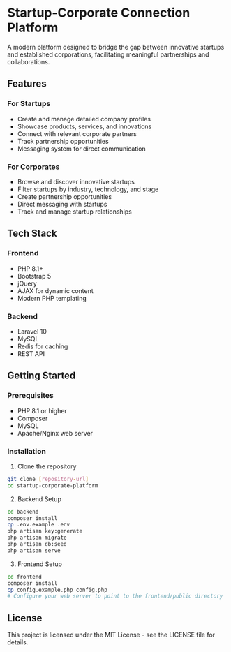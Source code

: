 # Startup-Corporate Connection Platform

A modern platform designed to bridge the gap between innovative startups and established corporations, facilitating meaningful partnerships and collaborations.

## Features

### For Startups
- Create and manage detailed company profiles
- Showcase products, services, and innovations
- Connect with relevant corporate partners
- Track partnership opportunities
- Messaging system for direct communication

### For Corporates
- Browse and discover innovative startups
- Filter startups by industry, technology, and stage
- Create partnership opportunities
- Direct messaging with startups
- Track and manage startup relationships

## Tech Stack

### Frontend
- PHP 8.1+
- Bootstrap 5
- jQuery
- AJAX for dynamic content
- Modern PHP templating

### Backend
- Laravel 10
- MySQL
- Redis for caching
- REST API

## Getting Started

### Prerequisites
- PHP 8.1 or higher
- Composer
- MySQL
- Apache/Nginx web server

### Installation

1. Clone the repository
```bash
git clone [repository-url]
cd startup-corporate-platform
```

2. Backend Setup
```bash
cd backend
composer install
cp .env.example .env
php artisan key:generate
php artisan migrate
php artisan db:seed
php artisan serve
```

3. Frontend Setup
```bash
cd frontend
composer install
cp config.example.php config.php
# Configure your web server to point to the frontend/public directory
```

## License

This project is licensed under the MIT License - see the LICENSE file for details. 